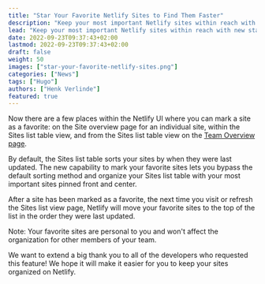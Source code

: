 ```yaml
---
title: "Star Your Favorite Netlify Sites to Find Them Faster"
description: "Keep your most important Netlify sites within reach with new stars in the Netlify UI."
lead: "Keep your most important Netlify sites within reach with new stars in the Netlify UI."
date: 2022-09-23T09:37:43+02:00
lastmod: 2022-09-23T09:37:43+02:00
draft: false
weight: 50
images: ["star-your-favorite-netlify-sites.png"]
categories: ["News"]
tags: ["Hugo"]
authors: ["Henk Verlinde"]
featured: true
---
```


Now there are a few places within the Netlify UI where you can mark a site as a favorite: on the Site overview page for an individual site, within the Sites list table view, and from the Sites list table view on the [Team Overview page](https://docs.netlify.com/accounts-and-billing/team-management/?_ga=2.175447522.1114538312.1663918442-585535340.1663918442#team-overview).

By default, the Sites list table sorts your sites by when they were last updated. The new capability to mark your favorite sites lets you bypass the default sorting method and organize your Sites list table with your most important sites pinned front and center.

After a site has been marked as a favorite, the next time you visit or refresh the Sites list view page, Netlify will move your favorite sites to the top of the list in the order they were last updated.

Note: Your favorite sites are personal to you and won't affect the organization for other members of your team.

<!--
![Star Your Favorite Netlify Sites to Find Them Faster](star-your-favorite-netlify-sites.png)
-->

We want to extend a big thank you to all of the developers who requested this feature! We hope it will make it easier for you to keep your sites organized on Netlify.
